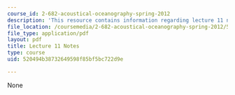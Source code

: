 ```yaml
---
course_id: 2-682-acoustical-oceanography-spring-2012
description: 'This resource contains information regarding lecture 11 notes. '
file_location: /coursemedia/2-682-acoustical-oceanography-spring-2012/520494b38732649598f85bf5bc722d9e_MIT2_682S12_lec11.pdf
file_type: application/pdf
layout: pdf
title: Lecture 11 Notes
type: course
uid: 520494b38732649598f85bf5bc722d9e

---
```

None